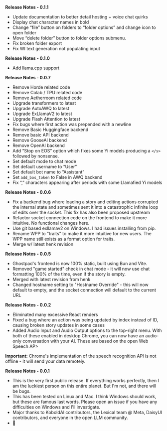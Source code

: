 **Release Notes - 0.1.1**
- Update documentation to better detail hosting + voice chat quirks
- Display chat character names in bold
- Change “file” button on folders to “folder options” and change icon to open folder
- Move “delete folder” button to folder options submenu.
- Fix broken folder export
- Fix WI text generation not populating input

**Release Notes - 0.1.0**
- Add llama.cpp support

**Release Notes - 0.0.7**
- Remove Horde related code
- Remove Colab / TPU related code
- Remove Aetherroom related ccde
- Upgrade transformers to latest
- Upgrade AutoAWQ to latest
- Upgrade ExLlamaV2 to latest
- Upgrade Flash Attention to latest
- Fix bugs where first action was prepended with a newline
- Remove Basic Huggingface backend
- Remove basic API backend
- Remove GooseAI backend
- Remove OpenAI backend
- Add “Stop on EOS” option which fixes some Yi models producing a `</s>` followed by nonsense.
- Set default mode to chat mode
- Set default username to “User”
- Set default bot name to “Assistant”
- Set `add_bos_token` to False in AWQ backend
- Fix “,” characters appearing after periods with some Llamafied Yi models

**Release Notes - 0.0.6**
- Fix a backend bug where loading a story and editing actions corrupted the internal state and sometimes sent it into a catastrophic infinite loop of edits over the socket. This fix has also been proposed upstream
- Refactor socket connection code on the frontend to make it more intuitive. No functional changes here.
- Use git based exllamav2 on Windows. I had issues installing from pip.
- Rename WPP to "traits" to make it more intuitive for new users. The WPP name still exists as a format option for traits.
- Merge w/ latest henk revision

**Release Notes - 0.0.5**
- Ghostpad's frontend is now 100% static, built using Bun and Vite.
- Removed "game started" check in chat mode - it will now use chat formatting 100% of the time, even if the story is empty.
- Merged with latest revision from henk
- Changed hostname setting to "Hostname Override" - this will now default to empty, and the socket connection will default to the current URL

**Release Notes - 0.0.2**
- Eliminated many excessive React renders
- Fixed a bug where an action was being updated by index instead of ID, causing broken story updates in some cases
- Added Audio Input and Audio Output options to the top-right menu. With both of these enabled in desktop Chrome, you can now have an audio-only conversation with your AI. These are based on the open Web Speech AP>

**Important:** Chrome's implementation of the speech recognition API is not offline - it will send your data remotely.

**Release Notes - 0.0.1**
- This is the very first public release. If everything works perfectly, then I am the luckiest person on this entire planet. But I'm not, and there will be bugs.
- This has been tested on Linux and Mac. I think Windows should work, but these are famous last words. Please open an issue if you have any difficulties on Windows and I'll investigate.
- Major thanks to KoboldAI contributors, the Lexical team @ Meta, DaisyUI contributors, and everyone in the open LLM community.
- 🎉
